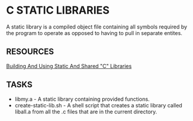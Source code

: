# C STATIC LIBRARIES

A static library is a compiled object file containing all symbols required by
the program to operate as opposed to having to pull in separate entites.

## RESOURCES
[Building And Using Static And Shared "C" Libraries](https://docencia.ac.upc.edu/FIB/USO/Bibliografia/unix-c-libraries.html)

## TASKS
+ libmy.a - A static library containing provided functions.
+ create-static-lib.sh - A shell script that creates a static library called liball.a from all the .c files that are in the current directory.
